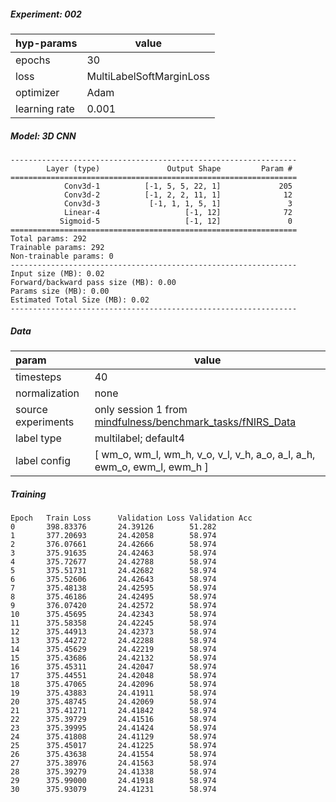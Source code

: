 ##### Experiment: 002


| hyp-params    | value                    |
| :------------ | ------------------------ |
| epochs        | 30                       |
| loss          | MultiLabelSoftMarginLoss |
| optimizer     | Adam                     |
| learning rate | 0.001                    |

##### Model: 3D CNN

``` 
----------------------------------------------------------------
        Layer (type)               Output Shape         Param #
================================================================
            Conv3d-1          [-1, 5, 5, 22, 1]             205
            Conv3d-2          [-1, 2, 2, 11, 1]              12
            Conv3d-3           [-1, 1, 1, 5, 1]               3
            Linear-4                   [-1, 12]              72
           Sigmoid-5                   [-1, 12]               0
================================================================
Total params: 292
Trainable params: 292
Non-trainable params: 0
----------------------------------------------------------------
Input size (MB): 0.02
Forward/backward pass size (MB): 0.00
Params size (MB): 0.00
Estimated Total Size (MB): 0.02
----------------------------------------------------------------
```

##### Data

| param              | value                                                        |
| :----------------- | ------------------------------------------------------------ |
| timesteps          | 40                                                           |
| normalization      | none                                                         |
| source experiments | only session 1 from [mindfulness/benchmark_tasks/fNIRS_Data](https://github.com/lmhirshf/mindfulness/tree/master/benchmark_tasks/data/fNIRS_Data) |
| label type         | multilabel; default4                                         |
| label config       | [ wm_o, wm_l, wm_h, v_o, v_l, v_h, a_o, a_l, a_h, ewm_o, ewm_l, ewm_h ] |

##### Training

```
Epoch   Train Loss      Validation Loss Validation Acc
0       398.83376       24.39126        51.282
1       377.20693       24.42058        58.974
2       376.07661       24.42666        58.974
3       375.91635       24.42463        58.974
4       375.72677       24.42788        58.974
5       375.51731       24.42682        58.974
6       375.52606       24.42643        58.974
7       375.48138       24.42595        58.974
8       375.46186       24.42495        58.974
9       376.07420       24.42572        58.974
10      375.45695       24.42343        58.974
11      375.58358       24.42245        58.974
12      375.44913       24.42373        58.974
13      375.44272       24.42288        58.974
14      375.45629       24.42219        58.974
15      375.43686       24.42132        58.974
16      375.45311       24.42047        58.974
17      375.44551       24.42048        58.974
18      375.47065       24.42096        58.974
19      375.43883       24.41911        58.974
20      375.48745       24.42069        58.974
21      375.41271       24.41842        58.974
22      375.39729       24.41516        58.974
23      375.39995       24.41424        58.974
24      375.41808       24.41129        58.974
25      375.45017       24.41225        58.974
26      375.43638       24.41554        58.974
27      375.38976       24.41563        58.974
28      375.39279       24.41338        58.974
29      375.99000       24.41918        58.974
30      375.93079       24.41231        58.974
```

